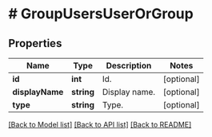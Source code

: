 # # GroupUsersUserOrGroup

## Properties

Name | Type | Description | Notes
------------ | ------------- | ------------- | -------------
**id** | **int** | Id. | [optional]
**displayName** | **string** | Display name. | [optional]
**type** | **string** | Type. | [optional]

[[Back to Model list]](../../README.md#models) [[Back to API list]](../../README.md#endpoints) [[Back to README]](../../README.md)
